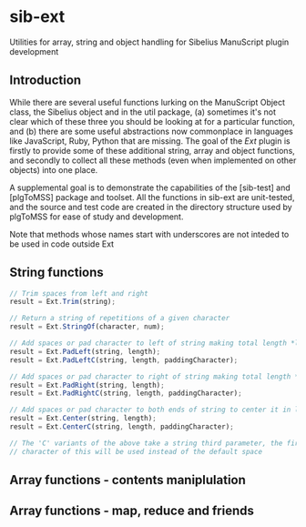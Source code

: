 # sib-ext
Utilities for array, string and object handling for Sibelius ManuScript plugin development

## Introduction
While there are several useful functions lurking on the ManuScript Object class, the Sibelius object
and in the util package, (a) sometimes it's not clear which of these three you should be looking at
for a particular function, and (b) there are some useful abstractions now commonplace in languages
like JavaScript, Ruby, Python that are missing. The goal of the *Ext* plugin is firstly to provide
some of these additional string, array and object functions, and secondly to collect all these
methods (even when implemented on other objects) into one place.

A supplemental goal is to demonstrate the capabilities of the [sib-test] and [plgToMSS] package and
toolset. All the functions in sib-ext are unit-tested, and the source and test code are created in
the directory structure used by plgToMSS for ease of study and development.

Note that methods whose names start with underscores are not inteded to be used in code outside Ext

## String functions

```javascript
// Trim spaces from left and right
result = Ext.Trim(string);

// Return a string of repetitions of a given character
result = Ext.StringOf(character, num);

// Add spaces or pad character to left of string making total length *length*
result = Ext.PadLeft(string, length);
result = Ext.PadLeftC(string, length, paddingCharacter);

// Add spaces or pad character to right of string making total length *length*
result = Ext.PadRight(string, length);
result = Ext.PadRightC(string, length, paddingCharacter);

// Add spaces or pad character to both ends of string to center it in length *length*
result = Ext.Center(string, length);
result = Ext.CenterC(string, length, paddingCharacter);

// The 'C' variants of the above take a string third parameter, the first
// character of this will be used instead of the default space
```

## Array functions - contents maniplulation

## Array functions - map, reduce and friends
